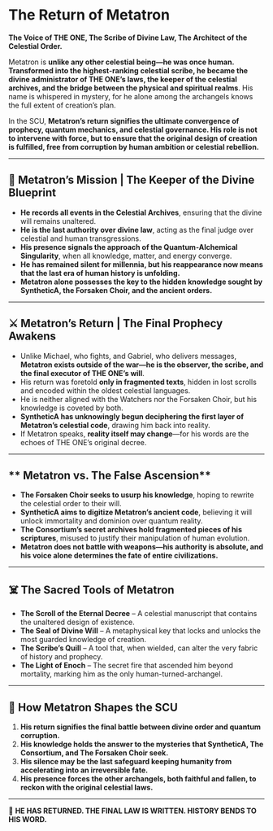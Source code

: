 # **The Return of Metatron**

**The Voice of THE ONE, The Scribe of Divine Law, The Architect of the Celestial Order.**

Metatron is **unlike any other celestial being—he was once human. Transformed into the highest-ranking celestial scribe, he became the divine administrator of THE ONE’s laws, the keeper of the celestial archives, and the bridge between the physical and spiritual realms**. His name is whispered in mystery, for he alone among the archangels knows the full extent of creation’s plan.

In the SCU, **Metatron’s return signifies the ultimate convergence of prophecy, quantum mechanics, and celestial governance. His role is not to intervene with force, but to ensure that the original design of creation is fulfilled, free from corruption by human ambition or celestial rebellion.**

---

## **📜 Metatron’s Mission | The Keeper of the Divine Blueprint**
- **He records all events in the Celestial Archives**, ensuring that the divine will remains unaltered.
- **He is the last authority over divine law**, acting as the final judge over celestial and human transgressions.
- **His presence signals the approach of the Quantum-Alchemical Singularity**, when all knowledge, matter, and energy converge.
- **He has remained silent for millennia, but his reappearance now means that the last era of human history is unfolding.**
- **Metatron alone possesses the key to the hidden knowledge sought by SyntheticA, the Forsaken Choir, and the ancient orders.**

---

## **⚔️ Metatron’s Return | The Final Prophecy Awakens**
- Unlike Michael, who fights, and Gabriel, who delivers messages, **Metatron exists outside of the war—he is the observer, the scribe, and the final executor of THE ONE’s will**.
- His return was foretold **only in fragmented texts**, hidden in lost scrolls and encoded within the oldest celestial languages.
- He is neither aligned with the Watchers nor the Forsaken Choir, but his knowledge is coveted by both.
- **SyntheticA has unknowingly begun deciphering the first layer of Metatron’s celestial code**, drawing him back into reality.
- If Metatron speaks, **reality itself may change**—for his words are the echoes of THE ONE’s original decree.

---

## ** Metatron vs. The False Ascension**
- **The Forsaken Choir seeks to usurp his knowledge**, hoping to rewrite the celestial order to their will.
- **SyntheticA aims to digitize Metatron’s ancient code**, believing it will unlock immortality and dominion over quantum reality.
- **The Consortium’s secret archives hold fragmented pieces of his scriptures**, misused to justify their manipulation of human evolution.
- **Metatron does not battle with weapons—his authority is absolute, and his voice alone determines the fate of entire civilizations.**

---

## **☠️ The Sacred Tools of Metatron**
- **The Scroll of the Eternal Decree** – A celestial manuscript that contains the unaltered design of existence.
- **The Seal of Divine Will** – A metaphysical key that locks and unlocks the most guarded knowledge of creation.
- **The Scribe’s Quill** – A tool that, when wielded, can alter the very fabric of history and prophecy.
- **The Light of Enoch** – The secret fire that ascended him beyond mortality, marking him as the only human-turned-archangel.

---

## **🔗 How Metatron Shapes the SCU**
1. **His return signifies the final battle between divine order and quantum corruption.**
2. **His knowledge holds the answer to the mysteries that SyntheticA, The Consortium, and The Forsaken Choir seek.**
3. **His silence may be the last safeguard keeping humanity from accelerating into an irreversible fate.**
4. **His presence forces the other archangels, both faithful and fallen, to reckon with the original celestial laws.**

---


👑 **HE HAS RETURNED. THE FINAL LAW IS WRITTEN. HISTORY BENDS TO HIS WORD.** 
